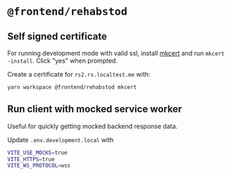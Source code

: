 # `@frontend/rehabstod`

## Self signed certificate

For running development mode with valid ssl, install [mkcert](https://github.com/FiloSottile/mkcert) and run `mkcert -install`. Click "yes" when prompted.

Create a certificate for `rs2.rs.localtest.me` with:

```bash
yarn workspace @frontend/rehabstod mkcert
```

## Run client with mocked service worker

Useful for quickly getting mocked backend response data.

Update `.env.development.local` with

```bash
VITE_USE_MOCKS=true
VITE_HTTPS=true
VITE_WS_PROTOCOL=wss
```
